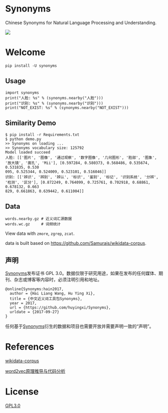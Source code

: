 # Synonyms
Chinese Synonyms for Natural Language Processing and Understanding.

![](https://camo.githubusercontent.com/ae91a5698ad80d3fe8e0eb5a4c6ee7170e088a7d/687474703a2f2f37786b6571692e636f6d312e7a302e676c622e636c6f7564646e2e636f6d2f61692f53637265656e25323053686f74253230323031372d30342d30342532306174253230382e32302e3437253230504d2e706e67)

# Welcome

```
pip install -U synonyms
```

## Usage
```
import synonyms
print("人脸: %s" % (synonyms.nearby("人脸")))
print("识别: %s" % (synonyms.nearby("识别")))
print("NOT_EXIST: %s" % (synonyms.nearby("NOT_EXIST")))
```

## Similarity Demo
```
$ pip install -r Requirements.txt
$ python demo.py
>> Synonyms on loading ...
>> Synonyms vocabulary size: 125792
Model loaded succeed
人脸: [['图片', '图像', '通过观察', '数字图像', '几何图形', '脸部', '图象', '放大镜', '面孔', 'Mii'], [0.597284, 0.580373, 0.568486, 0.535674, 0.531835, 0.530
095, 0.525344, 0.524009, 0.523101, 0.516046]]
识别: [['辨识', '辨别', '辨认', '标识', '鉴别', '标记', '识别系统', '分辨', '检测', '区分'], [0.872249, 0.764099, 0.725761, 0.702918, 0.68861, 0.678132, 0.663
829, 0.661863, 0.639442, 0.611004]]
```

## Data
```
words.nearby.gz # 近义词汇源数据
words.wc.gz     # 词频统计
```
View data with ```zmore```, ```zgrep```, ```zcat```.

data is built based on https://github.com/Samurais/wikidata-corpus.


## 声明
[Synonyms](https://github.com/shuzi/insuranceQA)发布证书 GPL 3.0。数据仅限于研究用途，如果在发布的任何媒体、期刊、杂志或博客等内容时，必须注明引用和地址。
```
@online{Synonyms:hain2017,
  author = {Hai Liang Wang, Hu Ying Xi},
  title = {中文近义词工具包Synonyms},
  year = 2017,
  url = {https://github.com/huyingxi/Synonyms},
  urldate = {2017-09-27}
}
```

任何基于[Synonyms](https://github.com/huyingxi/Synonyms)衍生的数据和项目也需要开放并需要声明一致的“声明”。

# References

[wikidata-corpus](https://github.com/Samurais/wikidata-corpus)

[word2vec原理推导与代码分析](http://www.hankcs.com/nlp/word2vec.html)

# License
[GPL3.0](./LICENSE)